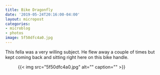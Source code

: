 ```yaml
---
title: Bike Dragonfly
date: '2019-05-24T20:16:00-04:00'
layout: micropost
categories:
- microblog
- photos
image: 5f50dfc4a0.jpg
---
```


This fella was a very willing subject. He flew away a couple of times but kept coming back and sitting right here on this bike handle.

<figure class="photo">
  {{< img src="5f50dfc4a0.jpg" alt="" caption="" >}}

</figure>





